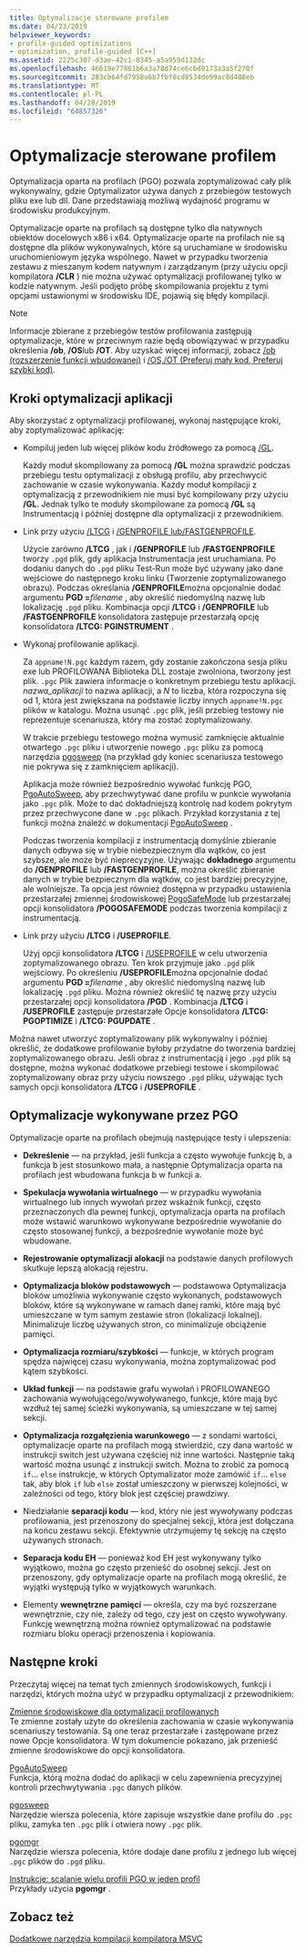 ```yaml
---
title: Optymalizacje sterowane profilem
ms.date: 04/23/2019
helpviewer_keywords:
- profile-guided optimizations
- optimization, profile-guided [C++]
ms.assetid: 2225c307-d3ae-42c1-8345-a5a959d132dc
ms.openlocfilehash: 46619e77861b6a3a78d74ce6c6d9173a3a5f270f
ms.sourcegitcommit: 283cb64fd7958a6b7fbf0cd8534de99ac8d408eb
ms.translationtype: MT
ms.contentlocale: pl-PL
ms.lasthandoff: 04/28/2019
ms.locfileid: "64857326"
---
```

# <a name="profile-guided-optimizations"></a>Optymalizacje sterowane profilem

Optymalizacja oparta na profilach (PGO) pozwala zoptymalizować cały plik wykonywalny, gdzie Optymalizator używa danych z przebiegów testowych pliku exe lub dll. Dane przedstawiają możliwą wydajność programu w środowisku produkcyjnym.

Optymalizacje oparte na profilach są dostępne tylko dla natywnych obiektów docelowych x86 i x64. Optymalizacje oparte na profilach nie są dostępne dla plików wykonywalnych, które są uruchamiane w środowisku uruchomieniowym języka wspólnego. Nawet w przypadku tworzenia zestawu z mieszanym kodem natywnym i zarządzanym (przy użyciu opcji kompilatora **/CLR** ) nie można używać optymalizacji profilowanej tylko w kodzie natywnym. Jeśli podjęto próbę skompilowania projektu z tymi opcjami ustawionymi w środowisku IDE, pojawią się błędy kompilacji.

> [!NOTE]
> Informacje zbierane z przebiegów testów profilowania zastępują optymalizacje, które w przeciwnym razie będą obowiązywać w przypadku określenia **/ob**, **/OS**lub **/OT**. Aby uzyskać więcej informacji, zobacz [/ob (rozszerzenie funkcji wbudowanej)](reference/ob-inline-function-expansion.md) i [/OS,/OT (Preferuj mały kod, Preferuj szybki kod)](reference/os-ot-favor-small-code-favor-fast-code.md).

## <a name="steps-to-optimize-your-app"></a>Kroki optymalizacji aplikacji

Aby skorzystać z optymalizacji profilowanej, wykonaj następujące kroki, aby zoptymalizować aplikację:

- Kompiluj jeden lub więcej plików kodu źródłowego za pomocą [/GL](reference/gl-whole-program-optimization.md).

   Każdy moduł skompilowany za pomocą **/GL** można sprawdzić podczas przebiegu testu optymalizacji z obsługą profilu, aby przechwycić zachowanie w czasie wykonywania. Każdy moduł kompilacji z optymalizacją z przewodnikiem nie musi być kompilowany przy użyciu **/GL**. Jednak tylko te moduły skompilowane za pomocą **/GL** są Instrumentacją i później dostępne dla optymalizacji z przewodnikiem.

- Link przy użyciu [/LTCG](reference/ltcg-link-time-code-generation.md) i [/GENPROFILE lub/FASTGENPROFILE](reference/genprofile-fastgenprofile-generate-profiling-instrumented-build.md).

   Użycie zarówno **/LTCG** , jak i **/GENPROFILE** lub **/FASTGENPROFILE** tworzy `.pgd` plik, gdy aplikacja Instrumentacja jest uruchamiana. Po dodaniu danych do `.pgd` pliku Test-Run może być używany jako dane wejściowe do następnego kroku linku (Tworzenie zoptymalizowanego obrazu). Podczas określania **/GENPROFILE**można opcjonalnie dodać argumentu **PGD =**_filename_ , aby określić niedomyślną nazwę lub lokalizację `.pgd` pliku. Kombinacja opcji **/LTCG** i **/GENPROFILE** lub **/FASTGENPROFILE** konsolidatora zastępuje przestarzałą opcję konsolidatora **/LTCG: PGINSTRUMENT** .

- Wykonaj profilowanie aplikacji.

   Za `appname!N.pgc` każdym razem, gdy zostanie zakończona sesja pliku exe lub PROFILOWANA Biblioteka DLL zostaje zwolniona, tworzony jest plik. `.pgc` Plik zawiera informacje o konkretnym przebiegu testu aplikacji. *nazwa_aplikacji* to nazwa aplikacji, a *N* to liczba, która rozpoczyna się od 1, która jest zwiększana na podstawie liczby innych `appname!N.pgc` plików w katalogu. Można usunąć `.pgc` plik, jeśli przebieg testowy nie reprezentuje scenariusza, który ma zostać zoptymalizowany.

   W trakcie przebiegu testowego można wymusić zamknięcie aktualnie otwartego `.pgc` pliku i utworzenie nowego `.pgc` pliku za pomocą narzędzia [pgosweep](pgosweep.md) (na przykład gdy koniec scenariusza testowego nie pokrywa się z zamknięciem aplikacji).

   Aplikacja może również bezpośrednio wywołać funkcję PGO, [PgoAutoSweep](pgoautosweep.md), aby przechwytywać dane profilu w punkcie wywołania jako `.pgc` plik. Może to dać dokładniejszą kontrolę nad kodem pokrytym przez przechwycone dane w `.pgc` plikach. Przykład korzystania z tej funkcji można znaleźć w dokumentacji [PgoAutoSweep](pgoautosweep.md) .

   Podczas tworzenia kompilacji z instrumentacją domyślnie zbieranie danych odbywa się w trybie niebezpiecznym dla wątków, co jest szybsze, ale może być nieprecyzyjne. Używając **dokładnego** argumentu do **/GENPROFILE** lub **/FASTGENPROFILE**, można określić zbieranie danych w trybie bezpiecznym dla wątków, co jest bardziej precyzyjne, ale wolniejsze. Ta opcja jest również dostępna w przypadku ustawienia przestarzałej zmiennej środowiskowej [PogoSafeMode](environment-variables-for-profile-guided-optimizations.md#pogosafemode) lub przestarzałej opcji konsolidatora **/POGOSAFEMODE** podczas tworzenia kompilacji z instrumentacją.

- Link przy użyciu **/LTCG** i **/USEPROFILE**.

   Użyj opcji konsolidatora **/LTCG** i [/USEPROFILE](reference/useprofile.md) w celu utworzenia zoptymalizowanego obrazu. Ten krok przyjmuje jako `.pgd` plik wejściowy. Po określeniu **/USEPROFILE**można opcjonalnie dodać argumentu **PGD =**_filename_ , aby określić niedomyślną nazwę lub lokalizację `.pgd` pliku. Można również określić tę nazwę przy użyciu przestarzałej opcji konsolidatora **/PGD** . Kombinacja **/LTCG** i **/USEPROFILE** zastępuje przestarzałe Opcje konsolidatora **/LTCG: PGOPTIMIZE** i **/LTCG: PGUPDATE** .

Można nawet utworzyć zoptymalizowany plik wykonywalny i później określić, że dodatkowe profilowanie byłoby przydatne do tworzenia bardziej zoptymalizowanego obrazu. Jeśli obraz z instrumentacją i jego `.pgd` plik są dostępne, można wykonać dodatkowe przebiegi testowe i skompilować zoptymalizowany obraz przy użyciu nowszego `.pgd` pliku, używając tych samych opcji konsolidatora **/LTCG** i **/USEPROFILE** .

## <a name="optimizations-performed-by-pgo"></a>Optymalizacje wykonywane przez PGO

Optymalizacje oparte na profilach obejmują następujące testy i ulepszenia:

- **Dekreślenie** — na przykład, jeśli funkcja a często wywołuje funkcję b, a funkcja b jest stosunkowo mała, a następnie Optymalizacja oparta na profilach jest wbudowana funkcja b w funkcji a.

- **Spekulacja wywołania wirtualnego** — w przypadku wywołania wirtualnego lub innych wywołań przez wskaźnik funkcji, często przeznaczonych dla pewnej funkcji, optymalizacja oparta na profilach może wstawić warunkowo wykonywane bezpośrednie wywołanie do często stosowanej funkcji, a bezpośrednie wywołanie może być wbudowane.

- **Rejestrowanie optymalizacji alokacji** na podstawie danych profilowych skutkuje lepszą alokacją rejestru.

- **Optymalizacja bloków podstawowych** — podstawowa Optymalizacja bloków umożliwia wykonywanie często wykonanych, podstawowych bloków, które są wykonywane w ramach danej ramki, które mają być umieszczane w tym samym zestawie stron (lokalizacji lokalnej). Minimalizuje liczbę używanych stron, co minimalizuje obciążenie pamięci.

- **Optymalizacja rozmiaru/szybkości** — funkcje, w których program spędza najwięcej czasu wykonywania, można zoptymalizować pod kątem szybkości.

- **Układ funkcji** — na podstawie grafu wywołań i PROFILOWANEGO zachowania wywołującego/wywoływanego, funkcje, które mają być wzdłuż tej samej ścieżki wykonywania, są umieszczane w tej samej sekcji.

- **Optymalizacja rozgałęzienia warunkowego** — z sondami wartości, optymalizacje oparte na profilach mogą stwierdzić, czy dana wartość w instrukcji switch jest używana częściej niż inne wartości.  Następnie taką wartość można usunąć z instrukcji switch.  Można to zrobić za pomocą `if`... `else` instrukcje, w których Optymalizator może zamówić `if`... `else` tak, aby blok `if` lub `else` został umieszczony w pierwszej kolejności, w zależności od tego, który blok jest częściej prawdziwy.

- Niedziałanie **separacji kodu** — kod, który nie jest wywoływany podczas profilowania, jest przenoszony do specjalnej sekcji, która jest dołączana na końcu zestawu sekcji. Efektywnie utrzymujemy tę sekcję na często używanych stronach.

- **Separacja kodu EH** — ponieważ kod EH jest wykonywany tylko wyjątkowo, można go często przenieść do osobnej sekcji. Jest on przenoszony, gdy optymalizacje oparte na profilach mogą określić, że wyjątki występują tylko w wyjątkowych warunkach.

- Elementy **wewnętrzne pamięci** — określa, czy ma być rozszerzane wewnętrznie, czy nie, zależy od tego, czy jest on często wywoływany. Funkcję wewnętrzną można również optymalizować na podstawie rozmiaru bloku operacji przenoszenia i kopiowania.

## <a name="next-steps"></a>Następne kroki

Przeczytaj więcej na temat tych zmiennych środowiskowych, funkcji i narzędzi, których można użyć w przypadku optymalizacji z przewodnikiem:

[Zmienne środowiskowe dla optymalizacji profilowanych](environment-variables-for-profile-guided-optimizations.md)<br/>
Te zmienne zostały użyte do określenia zachowania w czasie wykonywania scenariuszy testowania. Są one teraz przestarzałe i zastępowane przez nowe Opcje konsolidatora. W tym dokumencie pokazano, jak przenieść zmienne środowiskowe do opcji konsolidatora.

[PgoAutoSweep](pgoautosweep.md)<br/>
Funkcja, którą można dodać do aplikacji w celu zapewnienia precyzyjnej kontroli przechwytywania `.pgc` danych plików.

[pgosweep](pgosweep.md)<br/>
Narzędzie wiersza polecenia, które zapisuje wszystkie dane profilu do `.pgc` pliku, zamyka ten `.pgc` plik i otwiera nowy `.pgc` plik.

[pgomgr](pgomgr.md)<br/>
Narzędzie wiersza polecenia, które dodaje dane profilu z jednego lub więcej `.pgc` plików do `.pgd` pliku.

[Instrukcje: scalanie wielu profili PGO w jeden profil](how-to-merge-multiple-pgo-profiles-into-a-single-profile.md)<br/>
Przykłady użycia **pgomgr** .

## <a name="see-also"></a>Zobacz też

[Dodatkowe narzędzia kompilacji kompilatora MSVC](reference/c-cpp-build-tools.md)
